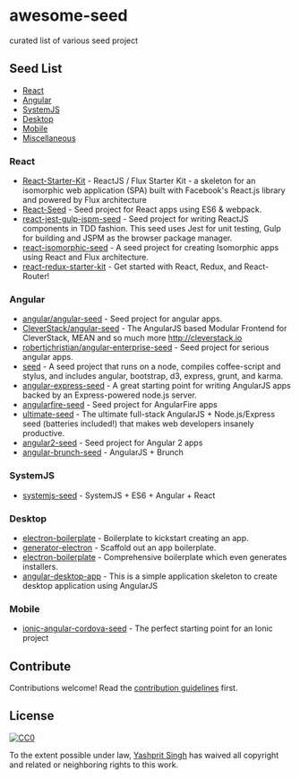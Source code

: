 # awesome-seed
curated list of various seed project

## Seed List
- [React](#react)
- [Angular](#angular)
- [SystemJS](#systemjs)
- [Desktop](#desktop)
- [Mobile](#mobile)
- [Miscellaneous](#miscellaneous)

### React
- [React-Starter-Kit](https://github.com/kriasoft/react-starter-kit) - ReactJS / Flux Starter Kit - a skeleton for an isomorphic web application (SPA) built with Facebook's React.js library and powered by Flux architecture
- [React-Seed](https://github.com/badsyntax/react-seed) - Seed project for React apps using ES6 & webpack.
- [react-jest-gulp-jspm-seed](https://github.com/shidhincr/react-jest-gulp-jspm-seed) - Seed project for writing ReactJS components in TDD fashion. This seed uses Jest for unit testing, Gulp for building and JSPM as the browser package manager.
- [react-isomorphic-seed](https://github.com/devmag-io/react-isomorphic-seed) - A seed project for creating Isomorphic apps using React and Flux architecture.
- [react-redux-starter-kit](https://github.com/davezuko/react-redux-starter-kit) - Get started with React, Redux, and React-Router!

### Angular
- [angular/angular-seed](https://github.com/angular/angular-seed) - Seed project for angular apps.
- [CleverStack/angular-seed](https://github.com/CleverStack/angular-seed) - The AngularJS based Modular Frontend for CleverStack, MEAN and so much more http://cleverstack.io
- [robertjchristian/angular-enterprise-seed](https://github.com/robertjchristian/angular-enterprise-seed) - Seed project for serious angular apps.
- [seed](https://github.com/EpiphanyMachine/seed) - A seed project that runs on a node, compiles coffee-script and stylus, and includes angular, bootstrap, d3, express, grunt, and karma.
- [angular-express-seed](https://github.com/btford/angular-express-seed) - A great starting point for writing AngularJS apps backed by an Express-powered node.js server.
- [angularfire-seed](https://github.com/firebase/angularfire-seed) - Seed project for AngularFire apps
- [ultimate-seed](https://github.com/pilwon/ultimate-seed) - The ultimate full-stack AngularJS + Node.js/Express seed (batteries included!) that makes web developers insanely productive.
- [angular2-seed](https://github.com/mgechev/angular2-seed) - Seed project for Angular 2 apps
- [angular-brunch-seed](https://github.com/scotch/angular-brunch-seed) - AngularJS + Brunch

### SystemJS
- [systemjs-seed](https://github.com/lookfirst/systemjs-seed) - SystemJS + ES6 + Angular + React

### Desktop
- [electron-boilerplate](https://github.com/sindresorhus/electron-boilerplate) - Boilerplate to kickstart creating an app.
- [generator-electron](https://github.com/sindresorhus/generator-electron) - Scaffold out an app boilerplate.
- [electron-boilerplate](https://github.com/szwacz/electron-boilerplate) - Comprehensive boilerplate which even generates installers.
- [angular-desktop-app](https://github.com/jgrenon/angular-desktop-app) - This is a simple application skeleton to create desktop application using AngularJS

### Mobile
- [ionic-angular-cordova-seed](https://github.com/driftyco/ionic-angular-cordova-seed) - The perfect starting point for an Ionic project

## Contribute

Contributions welcome! Read the [contribution guidelines](contributing.md) first.


## License

[![CC0](http://i.creativecommons.org/p/zero/1.0/88x31.png)](http://creativecommons.org/publicdomain/zero/1.0/)

To the extent possible under law, [Yashprit Singh](http://yashprit.com) has waived all copyright and related or neighboring rights to this work.

